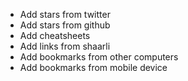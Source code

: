 * Add stars from twitter
* Add stars from github
* Add cheatsheets
* Add links from shaarli
* Add bookmarks from other computers
* Add bookmarks from mobile device
